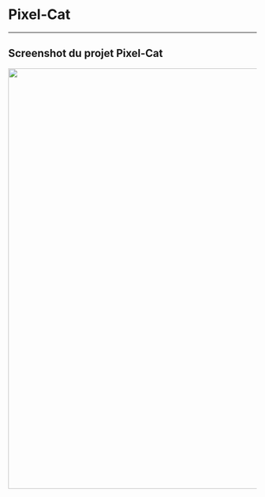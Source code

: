 # Pixel-Cat



<hr></hr>

## Screenshot du projet Pixel-Cat

<p align="center">
  <img src="https://cloud.githubusercontent.com/assets/16621838/17516560/4deeed3c-5e3f-11e6-9b3b-29e3ac0475a2.png" width="850"/>
</p>
